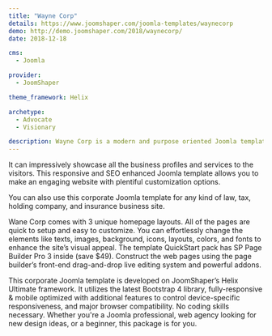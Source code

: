 ```yaml
---
title: "Wayne Corp"
details: https://www.joomshaper.com/joomla-templates/waynecorp
demo: http://demo.joomshaper.com/2018/waynecorp/
date: 2018-12-18

cms: 
  - Joomla

provider:
  - JoomShaper

theme_framework: Helix

archetype:
  - Advocate
  - Visionary

description: Wayne Corp is a modern and purpose oriented Joomla template for corporate and financial institutions. This corporate Joomla template will be a strong ally for businesses, financial consultants and agencies who want intuitive & modern websites.
---
```


It can impressively showcase all the business profiles and services to the visitors. This responsive and SEO enhanced Joomla template allows you to make an engaging website with plentiful customization options.

You can also use this corporate Joomla template for any kind of law, tax, holding company, and insurance business site.

Wane Corp comes with 3 unique homepage layouts. All of the pages are quick to setup and easy to customize. You can effortlessly change the elements like texts, images, background, icons, layouts, colors, and fonts to enhance the site’s visual appeal. The template QuickStart pack has SP Page Builder Pro 3 inside (save $49). Construct the web pages using the page builder’s front-end drag-and-drop live editing system and powerful addons.

This corporate Joomla template is developed on JoomShaper’s Helix Ultimate framework. It utilizes the latest Bootstrap 4 library, fully-responsive & mobile optimized with additional features to control device-specific responsiveness, and major browser compatibility. No coding skills necessary. Whether you're a Joomla professional, web agency looking for new design ideas, or a beginner, this package is for you.

